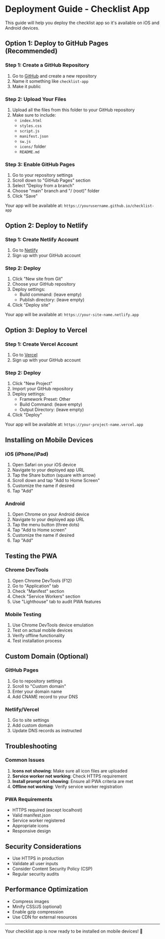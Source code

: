 # Deployment Guide - Checklist App

This guide will help you deploy the checklist app so it's available on iOS and Android devices.

## Option 1: Deploy to GitHub Pages (Recommended)

### Step 1: Create a GitHub Repository
1. Go to [GitHub](https://github.com) and create a new repository
2. Name it something like `checklist-app`
3. Make it public

### Step 2: Upload Your Files
1. Upload all the files from this folder to your GitHub repository
2. Make sure to include:
   - `index.html`
   - `styles.css`
   - `script.js`
   - `manifest.json`
   - `sw.js`
   - `icons/` folder
   - `README.md`

### Step 3: Enable GitHub Pages
1. Go to your repository settings
2. Scroll down to "GitHub Pages" section
3. Select "Deploy from a branch"
4. Choose "main" branch and "/ (root)" folder
5. Click "Save"

Your app will be available at: `https://yourusername.github.io/checklist-app`

## Option 2: Deploy to Netlify

### Step 1: Create Netlify Account
1. Go to [Netlify](https://netlify.com)
2. Sign up with your GitHub account

### Step 2: Deploy
1. Click "New site from Git"
2. Choose your GitHub repository
3. Deploy settings:
   - Build command: (leave empty)
   - Publish directory: (leave empty)
4. Click "Deploy site"

Your app will be available at: `https://your-site-name.netlify.app`

## Option 3: Deploy to Vercel

### Step 1: Create Vercel Account
1. Go to [Vercel](https://vercel.com)
2. Sign up with your GitHub account

### Step 2: Deploy
1. Click "New Project"
2. Import your GitHub repository
3. Deploy settings:
   - Framework Preset: Other
   - Build Command: (leave empty)
   - Output Directory: (leave empty)
4. Click "Deploy"

Your app will be available at: `https://your-project-name.vercel.app`

## Installing on Mobile Devices

### iOS (iPhone/iPad)
1. Open Safari on your iOS device
2. Navigate to your deployed app URL
3. Tap the Share button (square with arrow)
4. Scroll down and tap "Add to Home Screen"
5. Customize the name if desired
6. Tap "Add"

### Android
1. Open Chrome on your Android device
2. Navigate to your deployed app URL
3. Tap the menu button (three dots)
4. Tap "Add to Home screen"
5. Customize the name if desired
6. Tap "Add"

## Testing the PWA

### Chrome DevTools
1. Open Chrome DevTools (F12)
2. Go to "Application" tab
3. Check "Manifest" section
4. Check "Service Workers" section
5. Use "Lighthouse" tab to audit PWA features

### Mobile Testing
1. Use Chrome DevTools device emulation
2. Test on actual mobile devices
3. Verify offline functionality
4. Test installation process

## Custom Domain (Optional)

### GitHub Pages
1. Go to repository settings
2. Scroll to "Custom domain"
3. Enter your domain name
4. Add CNAME record to your DNS

### Netlify/Vercel
1. Go to site settings
2. Add custom domain
3. Update DNS records as instructed

## Troubleshooting

### Common Issues
1. **Icons not showing**: Make sure all icon files are uploaded
2. **Service worker not working**: Check HTTPS requirement
3. **Install prompt not showing**: Ensure all PWA criteria are met
4. **Offline not working**: Verify service worker registration

### PWA Requirements
- HTTPS required (except localhost)
- Valid manifest.json
- Service worker registered
- Appropriate icons
- Responsive design

## Security Considerations

- Use HTTPS in production
- Validate all user inputs
- Consider Content Security Policy (CSP)
- Regular security audits

## Performance Optimization

- Compress images
- Minify CSS/JS (optional)
- Enable gzip compression
- Use CDN for external resources

---

Your checklist app is now ready to be installed on mobile devices! 🚀 